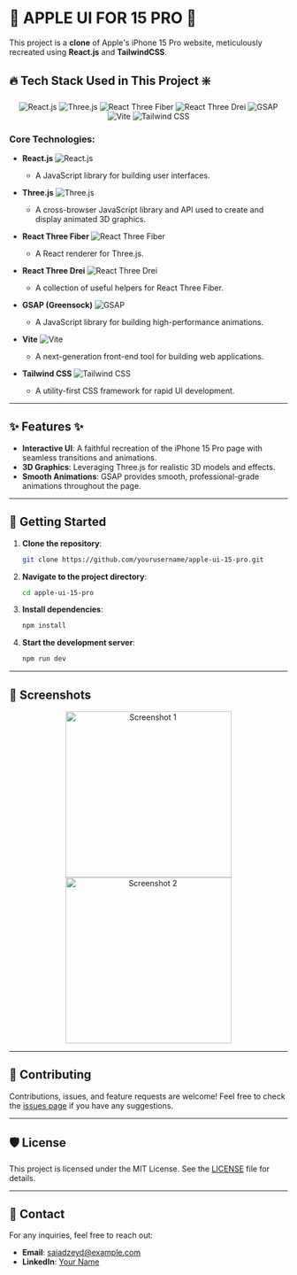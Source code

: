 
# 🍏 **APPLE UI FOR 15 PRO** 📱

This project is a **clone** of Apple's iPhone 15 Pro website, meticulously recreated using **React.js** and **TailwindCSS**.

## 🔥 **Tech Stack Used in This Project** ❇️

<p align="center">
  <img src="https://img.shields.io/badge/React.js-61DAFB?style=for-the-badge&logo=react&logoColor=white" alt="React.js" />
  <img src="https://img.shields.io/badge/Three.js-000000?style=for-the-badge&logo=three.js&logoColor=white" alt="Three.js" />
  <img src="https://img.shields.io/badge/React%20Three%20Fiber-4A4A55?style=for-the-badge&logo=react&logoColor=white" alt="React Three Fiber" />
  <img src="https://img.shields.io/badge/React%20Three%20Drei-1B1B1B?style=for-the-badge&logo=react&logoColor=white" alt="React Three Drei" />
  <img src="https://img.shields.io/badge/GSAP-88CE02?style=for-the-badge&logo=greensock&logoColor=white" alt="GSAP" />
  <img src="https://img.shields.io/badge/Vite-646CFF?style=for-the-badge&logo=vite&logoColor=white" alt="Vite" />
  <img src="https://img.shields.io/badge/Tailwind_CSS-38B2AC?style=for-the-badge&logo=tailwind-css&logoColor=white" alt="Tailwind CSS" />
</p>

### **Core Technologies**:

- **React.js** ![React.js](https://img.shields.io/badge/React.js-61DAFB?style=flat&logo=react&logoColor=white)
  - A JavaScript library for building user interfaces.
  
- **Three.js** ![Three.js](https://img.shields.io/badge/Three.js-000000?style=flat&logo=three.js&logoColor=white)
  - A cross-browser JavaScript library and API used to create and display animated 3D graphics.

- **React Three Fiber** ![React Three Fiber](https://img.shields.io/badge/React%20Three%20Fiber-4A4A55?style=flat&logo=react&logoColor=white)
  - A React renderer for Three.js.

- **React Three Drei** ![React Three Drei](https://img.shields.io/badge/React%20Three%20Drei-1B1B1B?style=flat&logo=react&logoColor=white)
  - A collection of useful helpers for React Three Fiber.

- **GSAP (Greensock)** ![GSAP](https://img.shields.io/badge/GSAP-88CE02?style=flat&logo=greensock&logoColor=white)
  - A JavaScript library for building high-performance animations.

- **Vite** ![Vite](https://img.shields.io/badge/Vite-646CFF?style=flat&logo=vite&logoColor=white)
  - A next-generation front-end tool for building web applications.

- **Tailwind CSS** ![Tailwind CSS](https://img.shields.io/badge/Tailwind_CSS-38B2AC?style=flat&logo=tailwind-css&logoColor=white)
  - A utility-first CSS framework for rapid UI development.

---

## ✨ **Features** ✨

- **Interactive UI**: A faithful recreation of the iPhone 15 Pro page with seamless transitions and animations.
- **3D Graphics**: Leveraging Three.js for realistic 3D models and effects.
- **Smooth Animations**: GSAP provides smooth, professional-grade animations throughout the page.

---

## 🚀 **Getting Started**

1. **Clone the repository**:
   ```bash
   git clone https://github.com/yourusername/apple-ui-15-pro.git
   ```
   
2. **Navigate to the project directory**:
   ```bash
   cd apple-ui-15-pro
   ```
   
3. **Install dependencies**:
   ```bash
   npm install
   ```
   
4. **Start the development server**:
   ```bash
   npm run dev
   ```

---

## 📸 **Screenshots**

<p align="center">
  <img src="path_to_screenshot_1" alt="Screenshot 1" width="300" />
  <img src="path_to_screenshot_2" alt="Screenshot 2" width="300" />
</p>

---

## 🤝 **Contributing**

Contributions, issues, and feature requests are welcome! Feel free to check the [issues page](#) if you have any suggestions.

---

## 🛡️ **License**

This project is licensed under the MIT License. See the [LICENSE](LICENSE) file for details.

---

## 💬 **Contact**

For any inquiries, feel free to reach out:

- **Email**: saiadzeyd@example.com
- **LinkedIn**: [Your Name](https://www.linkedin.com/in/zeyd-saiad-2221151a7/)

